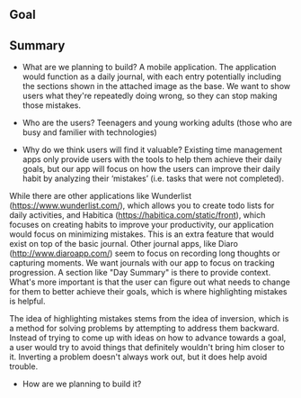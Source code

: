## Goal

## Summary

* What are we planning to build?
A mobile application. The application would function as a daily journal, with each entry potentially including the sections shown in the
attached image as the base. We want to show users what they're repeatedly doing wrong, so they can stop making those mistakes.

* Who are the users?
Teenagers and young working adults (those who are busy and familier with technologies)


* Why do we think users will find it valuable?
Existing time management apps only provide users with the tools to help them achieve their daily goals, but our app will focus on how the users can improve their daily habit by analyzing their ‘mistakes’ (i.e. tasks that were not completed).

While there are other applications like Wunderlist (https://www.wunderlist.com/), which allows you to create todo lists
for daily activities, and Habitica (https://habitica.com/static/front),
which focuses on creating habits to improve your productivity, our application would focus on minimizing mistakes.
This is an extra feature that would exist on top of the basic journal. Other journal apps, like
Diaro (http://www.diaroapp.com/) seem to focus on recording long thoughts or capturing moments. We want journals with our app
to focus on tracking progression. A section like "Day Summary" is there to provide context.
What's more important is that the user can figure out what needs to change for them to better achieve their goals,
which is where highlighting mistakes is helpful.

The idea of highlighting mistakes stems from the idea of inversion, which is a method for solving problems by attempting
to address them backward. Instead of trying to come up with ideas on how to advance towards
a goal, a user would try to avoid things that definitely wouldn't bring him closer to it. Inverting a problem doesn't
always work out, but it does help avoid trouble.


* How are we planning to build it?

